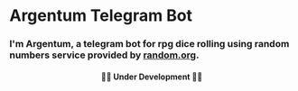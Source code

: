 <h1>Argentum Telegram Bot</h1>

<h3>I'm <strong>Argentum</strong>, a telegram bot for rpg dice rolling using random numbers service provided by <a href="random.org">random.org</a>.
</h3>

<h4 align="center">
	 🐾🐾 Under Development 🐾🐾
</h4>

